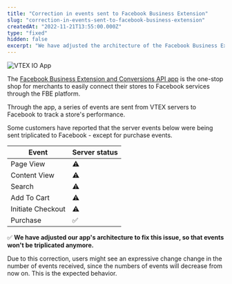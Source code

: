 ```yaml
---
title: "Correction in events sent to Facebook Business Extension"
slug: "correction-in-events-sent-to-facebook-business-extension"
createdAt: "2022-11-21T13:55:00.000Z"
type: "fixed"
hidden: false
excerpt: "We have adjusted the architecture of the Facebook Business Extension and Conversions API app so that events won't be triplicated anymore."
---
```


![VTEX IO App](https://cdn.jsdelivr.net/gh/vtexdocs/dev-portal-content@main/images/correction-in-events-sent-to-facebook-business-extension-0.png)

The [Facebook Business Extension and Conversions API app](https://developers.vtex.com/vtex-developer-docs/docs/vtex-facebook-fbe) is the one-stop shop for merchants to easily connect their stores to Facebook services through the FBE platform.

Through the app, a series of events are sent from VTEX servers to Facebook to track a store's performance.

Some customers have reported that the server events below were being sent triplicated to Facebook - except for purchase events.

| Event             | Server status |
| ----------------- | ------------- |
| Page View         | ⚠️            |
| Content View      | ⚠️            |
| Search            | ⚠️            |
| Add To Cart       | ⚠️            |
| Initiate Checkout | ⚠️            |
| Purchase          | ✅            |

✅ **We have adjusted our app's architecture to fix this issue, so that events won't be triplicated anymore.**

Due to this correction, users might see an expressive change change in the number of events received, since the numbers of events will decrease from now on. This is the expected behavior.
